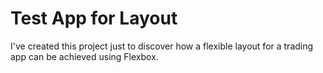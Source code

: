 # Test App for Layout

I've created this project just to discover how a flexible layout for a trading app can be achieved using Flexbox.

